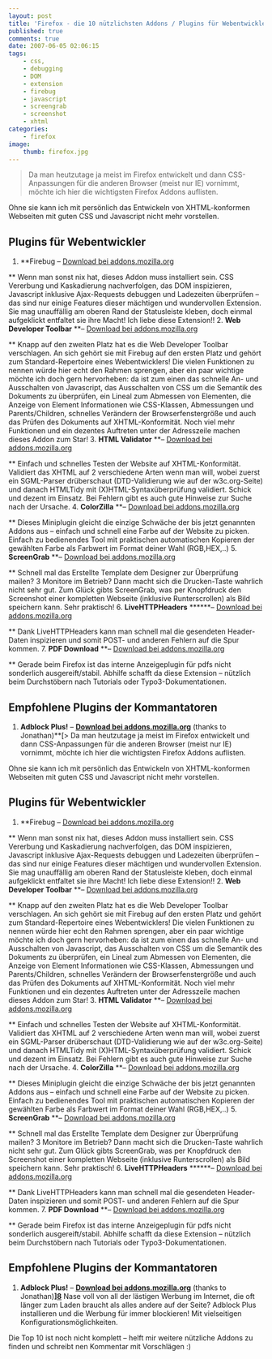 ```yaml
---
layout: post
title: 'Firefox - die 10 nützlichsten Addons / Plugins für Webentwickler'
published: true
comments: true
date: 2007-06-05 02:06:15
tags:
    - css,
    - debugging
    - DOM
    - extension
    - firebug
    - javascript
    - screengrab
    - screenshot
    - xhtml
categories:
    - firefox
image:
    thumb: firefox.jpg
---
```

> Da man heutzutage ja meist im Firefox entwickelt und dann CSS-Anpassungen für die anderen Browser (meist nur IE) vornimmt, möchte ich hier die wichtigsten Firefox Addons auflisten.



Ohne sie kann ich mit persönlich das Entwickeln von XHTML-konformen Webseiten mit guten CSS und Javascript nicht mehr vorstellen.

## Plugins für Webentwickler

  1. **Firebug &#8211; [Download bei addons.mozilla.org][1]
  
** Wenn man sonst nix hat, dieses Addon muss installiert sein. CSS Vererbung und Kaskadierung nachverfolgen, das DOM inspizieren, Javascript inklusive Ajax-Requests debuggen und Ladezeiten überprüfen &#8211; das sind nur einige Features dieser mächtigen und wundervollen Extension. Sie mag unauffällig am oberen Rand der Statusleiste kleben, doch einmal aufgeklickt entfaltet sie ihre Macht! Ich liebe diese Extension!!
  2. **Web Developer Toolbar** **&#8211; [Download bei addons.mozilla.org][2]
  
** Knapp auf den zweiten Platz hat es die Web Developer Toolbar verschlagen. An sich gehört sie mit Firebug auf den ersten Platz und gehört zum Standard-Repertoire eines Webentwicklers! Die vielen Funktionen zu nennen würde hier echt den Rahmen sprengen, aber ein paar wichtige möchte ich doch gern hervorheben: da ist zum einen das schnelle An- und Ausschalten von Javascript, das Ausschalten von CSS um die Semantik des Dokuments zu überprüfen, ein Lineal zum Abmessen von Elementen, die Anzeige von Element Informationen wie CSS-Klassen, Abmessungen und Parents/Children, schnelles Verändern der Browserfenstergröße und auch das Prüfen des Dokuments auf XHTML-Konformität. Noch viel mehr Funktionen und ein dezentes Auftreten unter der Adresszeile machen dieses Addon zum Star!
  3. **HTML Validator** **&#8211; [Download bei addons.mozilla.org][3]
  
** Einfach und schnelles Testen der Website auf XHTML-Konformität. Validiert das XHTML auf 2 verschiedene Arten wenn man will, wobei zuerst ein SGML-Parser drüberschaut (DTD-Validierung wie auf der w3c.org-Seite) und danach HTMLTidy mit (X)HTML-Syntaxüberprüfung validiert. Schick und dezent im Einsatz. Bei Fehlern gibt es auch gute Hinweise zur Suche nach der Ursache.
  4. **ColorZilla** **&#8211; [Download bei addons.mozilla.org][4]
  
** Dieses Miniplugin gleicht die einzige Schwäche der bis jetzt genannten Addons aus &#8211; einfach und schnell eine Farbe auf der Website zu picken. Einfach zu bedienendes Tool mit praktischen automatischen Kopieren der gewählten Farbe als Farbwert im Format deiner Wahl (RGB,HEX,..)
  5. **ScreenGrab** **&#8211; [Download bei addons.mozilla.org][5]
  
** Schnell mal das Erstellte Template dem Designer zur Überprüfung mailen? 3 Monitore im Betrieb? Dann macht sich die Drucken-Taste wahrlich nicht sehr gut. Zum Glück gibts ScreenGrab, was per Knopfdruck den Screenshot einer kompletten Webseite (inklusive Runterscrollen) als Bild speichern kann. Sehr praktisch!
  6. **LiveHTTPHeaders** ******&#8211; [Download bei addons.mozilla.org][6]
  
** Dank LiveHTTPHeaders kann man schnell mal die gesendeten Header-Daten inspizieren und somit POST- und anderen Fehlern auf die Spur kommen.
  7. **PDF Download** **&#8211; [Download bei addons.mozilla.org][7]
  
** Gerade beim Firefox ist das interne Anzeigeplugin für pdfs nicht sonderlich ausgereift/stabil. Abhilfe schafft da diese Extension &#8211; nützlich beim Durchstöbern nach Tutorials oder Typo3-Dokumentationen.

## Empfohlene Plugins der Kommantatoren

  1. **Adblock Plus!** &#8211; **[Download bei addons.mozilla.org][8]** (thanks to Jonathan)**[> Da man heutzutage ja meist im Firefox entwickelt und dann CSS-Anpassungen für die anderen Browser (meist nur IE) vornimmt, möchte ich hier die wichtigsten Firefox Addons auflisten.



Ohne sie kann ich mit persönlich das Entwickeln von XHTML-konformen Webseiten mit guten CSS und Javascript nicht mehr vorstellen.

## Plugins für Webentwickler

  1. **Firebug &#8211; [Download bei addons.mozilla.org][1]
  
** Wenn man sonst nix hat, dieses Addon muss installiert sein. CSS Vererbung und Kaskadierung nachverfolgen, das DOM inspizieren, Javascript inklusive Ajax-Requests debuggen und Ladezeiten überprüfen &#8211; das sind nur einige Features dieser mächtigen und wundervollen Extension. Sie mag unauffällig am oberen Rand der Statusleiste kleben, doch einmal aufgeklickt entfaltet sie ihre Macht! Ich liebe diese Extension!!
  2. **Web Developer Toolbar** **&#8211; [Download bei addons.mozilla.org][2]
  
** Knapp auf den zweiten Platz hat es die Web Developer Toolbar verschlagen. An sich gehört sie mit Firebug auf den ersten Platz und gehört zum Standard-Repertoire eines Webentwicklers! Die vielen Funktionen zu nennen würde hier echt den Rahmen sprengen, aber ein paar wichtige möchte ich doch gern hervorheben: da ist zum einen das schnelle An- und Ausschalten von Javascript, das Ausschalten von CSS um die Semantik des Dokuments zu überprüfen, ein Lineal zum Abmessen von Elementen, die Anzeige von Element Informationen wie CSS-Klassen, Abmessungen und Parents/Children, schnelles Verändern der Browserfenstergröße und auch das Prüfen des Dokuments auf XHTML-Konformität. Noch viel mehr Funktionen und ein dezentes Auftreten unter der Adresszeile machen dieses Addon zum Star!
  3. **HTML Validator** **&#8211; [Download bei addons.mozilla.org][3]
  
** Einfach und schnelles Testen der Website auf XHTML-Konformität. Validiert das XHTML auf 2 verschiedene Arten wenn man will, wobei zuerst ein SGML-Parser drüberschaut (DTD-Validierung wie auf der w3c.org-Seite) und danach HTMLTidy mit (X)HTML-Syntaxüberprüfung validiert. Schick und dezent im Einsatz. Bei Fehlern gibt es auch gute Hinweise zur Suche nach der Ursache.
  4. **ColorZilla** **&#8211; [Download bei addons.mozilla.org][4]
  
** Dieses Miniplugin gleicht die einzige Schwäche der bis jetzt genannten Addons aus &#8211; einfach und schnell eine Farbe auf der Website zu picken. Einfach zu bedienendes Tool mit praktischen automatischen Kopieren der gewählten Farbe als Farbwert im Format deiner Wahl (RGB,HEX,..)
  5. **ScreenGrab** **&#8211; [Download bei addons.mozilla.org][5]
  
** Schnell mal das Erstellte Template dem Designer zur Überprüfung mailen? 3 Monitore im Betrieb? Dann macht sich die Drucken-Taste wahrlich nicht sehr gut. Zum Glück gibts ScreenGrab, was per Knopfdruck den Screenshot einer kompletten Webseite (inklusive Runterscrollen) als Bild speichern kann. Sehr praktisch!
  6. **LiveHTTPHeaders** ******&#8211; [Download bei addons.mozilla.org][6]
  
** Dank LiveHTTPHeaders kann man schnell mal die gesendeten Header-Daten inspizieren und somit POST- und anderen Fehlern auf die Spur kommen.
  7. **PDF Download** **&#8211; [Download bei addons.mozilla.org][7]
  
** Gerade beim Firefox ist das interne Anzeigeplugin für pdfs nicht sonderlich ausgereift/stabil. Abhilfe schafft da diese Extension &#8211; nützlich beim Durchstöbern nach Tutorials oder Typo3-Dokumentationen.

## Empfohlene Plugins der Kommantatoren

  1. **Adblock Plus!** &#8211; **[Download bei addons.mozilla.org][8]** (thanks to Jonathan)**][8]** Nase voll von all der lästigen Werbung im Internet, die oft länger zum Laden braucht als alles andere auf der Seite? Adblock Plus installieren und die Werbung für immer blockieren! Mit vielseitigen Konfigurationsmöglichkeiten.

Die Top 10 ist noch nicht komplett &#8211; helft mir weitere nützliche Addons zu finden und schreibt nen Kommentar mit Vorschlägen :)

 [1]: https://addons.mozilla.org/de/firefox/addon/1843
 [2]: https://addons.mozilla.org/de/firefox/addon/60
 [3]: https://addons.mozilla.org/de/firefox/addon/249 "Addon auf mozilla.org in neuem Fenster öffnen"
 [4]: https://addons.mozilla.org/de/firefox/addon/271
 [5]: https://addons.mozilla.org/de/firefox/addon/1146
 [6]: https://addons.mozilla.org/de/firefox/addon/3829
 [7]: https://addons.mozilla.org/de/firefox/addon/636
 [8]: https://addons.mozilla.org/de/firefox/addon/1865